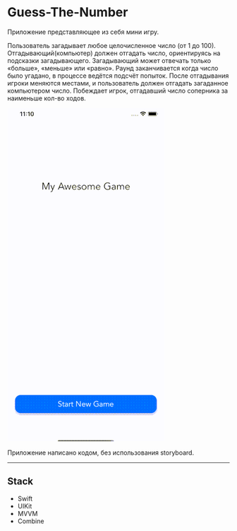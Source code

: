 # Guess-The-Number

Приложение представляющее из себя мини игру.

Пользователь загадывает любое целочисленное число (от 1 до 100). Отгадывающий(компьютер) должен отгадать число, ориентируясь на подсказки загадывающего.
Загадывающий может отвечать только «больше», «меньше» или «равно».
Раунд заканчивается когда число было угадано, в процессе ведётся подсчёт попыток.
После отгадывания игроки меняются местами, и пользователь должен отгадать загаданное компьютером число.
Побеждает игрок, отгадавший число соперника за наименьше кол-во ходов.

![example gif](https://github.com/skokdmitriy/Guess-The-Number/blob/main/example.gif)

Приложение написано кодом, без использования storyboard.
________________________________________________________

## Stack

- Swift
- UIKit
- MVVM
- Combine
